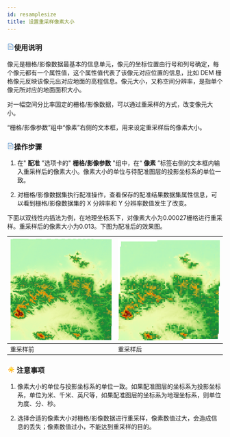 ```yaml
---
id: resamplesize
title: 设置重采样像素大小  
---  
```

 ### ![](../../img/read.gif)使用说明



 像元是栅格/影像数据最基本的信息单元，像元的坐标位置由行号和列号确定，每个像元都有一个属性值，这个属性值代表了该像元对应位置的信息，比如 DEM
栅格像元反映该像元出对应地面的高程信息。像元大小，又称空间分辨率，是指单个像元所对应的地面面积大小。



 对一幅空间分比率固定的栅格/影像数据，可以通过重采样的方式，改变像元大小。



 “栅格/影像参数”组中“像素”右侧的文本框，用来设定重采样后的像素大小。



 ### ![](../../img/read.gif)操作步骤



   1. 在" **配准** "选项卡的" **栅格/影像参数** "组中，在“ **像素**
”标签右侧的文本框内输入重采样后的像素大小。像素大小的单位与待配准图层的投影坐标系的单位一致。

   2. 对栅格/影像数据集执行配准操作，查看保存的配准结果数据集属性信息，可以看到栅格/影像数据集的 X 分辨率和 Y 分辨率数值发生了改变。



 下面以双线性内插法为例，在地理坐标系下，对像素大小为0.00027栅格进行重采样。重采样后的像素大小为0.013。下图为配准后的效果图。



 ![](img/before.png) | ![](img/after.png)  
 ---|---  
 重采样前 | 重采样后  




 ### ![](../../img/note.png)注意事项



   1. 像素大小的单位与投影坐标系的单位一致。如果配准图层的坐标系为投影坐标系，单位为米、千米、英尺等，如果配准图层的坐标系为地理坐标系，则单位为度、分、秒。

   2. 选择合适的像素大小对栅格/影像数据进行重采样，像素数值过大，会造成信息的丢失；像素数值过小，不能达到重采样的目的。



  
